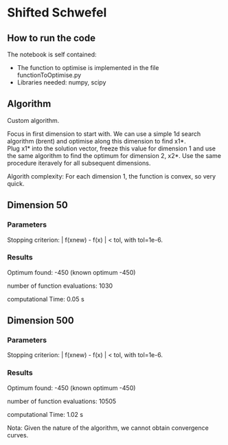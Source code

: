 # Shifted Schwefel

## How to run the code

The notebook is self contained:
* The function to optimise is implemented in the file functionToOptimise.py  
* Libraries needed: numpy, scipy

## Algorithm

Custom algorithm.

Focus in first dimension to start with. We can use a simple 1d search algorithm (brent) and optimise along this dimension to find x1*.  
Plug x1* into the solution vector, freeze this value for dimension 1 and use the same algorithm to find the optimum for dimension 2, x2*.  Use the same procedure iteravely for all subsequent dimensions.

Algorith complexity: For each dimension 1, the function is convex, so very quick.

## Dimension 50

### Parameters

Stopping criterion: | f(xnew) - f(x) | < tol, with tol=1e-6.

### Results

Optimum found: -450 (known optimum -450)

number of function evaluations: 1030

computational Time: 0.05 s


## Dimension 500

### Parameters

Stopping criterion: | f(xnew) - f(x) | < tol, with tol=1e-6.

### Results

Optimum found: -450 (known optimum -450)

number of function evaluations: 10505

computational Time: 1.02 s

Nota: Given the nature of the algorithm, we cannot obtain convergence curves.
